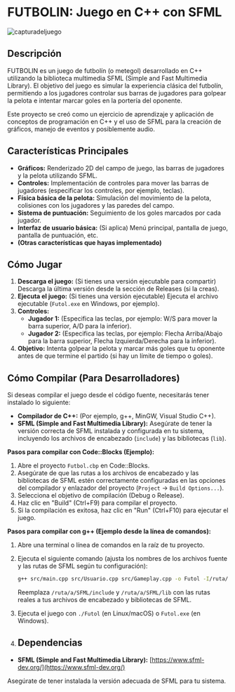 # FUTBOLIN: Juego en C++ con SFML

![capturadeljuego](https://github.com/user-attachments/assets/c1a70044-254a-40fd-934c-ecc206b4e3d9)


## Descripción

FUTBOLIN es un juego de futbolín (o metegol) desarrollado en C++ utilizando la biblioteca multimedia SFML (Simple and Fast Multimedia Library). El objetivo del juego es simular la experiencia clásica del futbolín, permitiendo a los jugadores controlar sus barras de jugadores para golpear la pelota e intentar marcar goles en la portería del oponente.

Este proyecto se creó como un ejercicio de aprendizaje y aplicación de conceptos de programación en C++ y el uso de SFML para la creación de gráficos, manejo de eventos y posiblemente audio.

## Características Principales

* **Gráficos:** Renderizado 2D del campo de juego, las barras de jugadores y la pelota utilizando SFML.
* **Controles:** Implementación de controles para mover las barras de jugadores (especificar los controles, por ejemplo, teclas).
* **Física básica de la pelota:** Simulación del movimiento de la pelota, colisiones con los jugadores y las paredes del campo.
* **Sistema de puntuación:** Seguimiento de los goles marcados por cada jugador.
* **Interfaz de usuario básica:** (Si aplica) Menú principal, pantalla de juego, pantalla de puntuación, etc.
* **(Otras características que hayas implementado)**

## Cómo Jugar

1.  **Descarga el juego:** (Si tienes una versión ejecutable para compartir) Descarga la última versión desde la sección de Releases (si la creas).
2.  **Ejecuta el juego:** (Si tienes una versión ejecutable) Ejecuta el archivo ejecutable (`Futol.exe` en Windows, por ejemplo).
3.  **Controles:**
    * **Jugador 1:** (Especifica las teclas, por ejemplo: W/S para mover la barra superior, A/D para la inferior).
    * **Jugador 2:** (Especifica las teclas, por ejemplo: Flecha Arriba/Abajo para la barra superior, Flecha Izquierda/Derecha para la inferior).
4.  **Objetivo:** Intenta golpear la pelota y marcar más goles que tu oponente antes de que termine el partido (si hay un límite de tiempo o goles).

## Cómo Compilar (Para Desarrolladores)

Si deseas compilar el juego desde el código fuente, necesitarás tener instalado lo siguiente:

* **Compilador de C++:** (Por ejemplo, g++, MinGW, Visual Studio C++).
* **SFML (Simple and Fast Multimedia Library):** Asegúrate de tener la versión correcta de SFML instalada y configurada en tu sistema, incluyendo los archivos de encabezado (`include`) y las bibliotecas (`lib`).

**Pasos para compilar con Code::Blocks (Ejemplo):**

1.  Abre el proyecto `Futbol.cbp` en Code::Blocks.
2.  Asegúrate de que las rutas a los archivos de encabezado y las bibliotecas de SFML estén correctamente configuradas en las opciones del compilador y enlazador del proyecto (`Project` -> `Build Options...`).
3.  Selecciona el objetivo de compilación (Debug o Release).
4.  Haz clic en "Build" (Ctrl+F9) para compilar el proyecto.
5.  Si la compilación es exitosa, haz clic en "Run" (Ctrl+F10) para ejecutar el juego.

**Pasos para compilar con g++ (Ejemplo desde la línea de comandos):**

1.  Abre una terminal o línea de comandos en la raíz de tu proyecto.
2.  Ejecuta el siguiente comando (ajusta los nombres de los archivos fuente y las rutas de SFML según tu configuración):
    ```bash
    g++ src/main.cpp src/Usuario.cpp src/Gameplay.cpp -o Futol -I/ruta/a/SFML/include -L/ruta/a/SFML/lib -lsfml-graphics -lsfml-window -lsfml-audio -lsfml-system -std=c++14
    ```
    Reemplaza `/ruta/a/SFML/include` y `/ruta/a/SFML/lib` con las rutas reales a tus archivos de encabezado y bibliotecas de SFML.
3.  Ejecuta el juego con `./Futol` (en Linux/macOS) o `Futol.exe` (en Windows).

4.  ## Dependencias

* **SFML (Simple and Fast Multimedia Library):** [https://www.sfml-dev.org/](https://www.sfml-dev.org/)

Asegúrate de tener instalada la versión adecuada de SFML para tu sistema.
